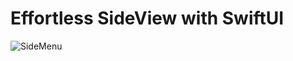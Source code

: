 # Effortless SideView with SwiftUI
![SideMenu](https://user-images.githubusercontent.com/24587959/165309508-d3845deb-3ec4-4a2d-8eef-f75867306150.gif)
